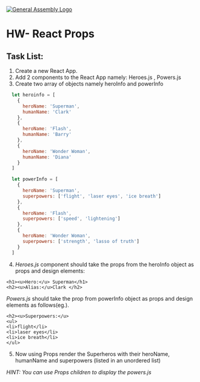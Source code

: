[![General Assembly Logo](https://camo.githubusercontent.com/1a91b05b8f4d44b5bbfb83abac2b0996d8e26c92/687474703a2f2f692e696d6775722e636f6d2f6b6538555354712e706e67)](https://generalassemb.ly/education/web-development-immersive)

# HW- React Props

## Task List:

1. Create a new React App.
2. Add 2 components to the React App namely:
  Heroes.js , Powers.js
3. Create two array of objects namely heroInfo and powerInfo
  
```js
  let heroinfo = [
    {
      heroName: 'Superman',
      humanName: 'Clark'
    },
    {
      heroName: 'Flash',
      humanName: 'Barry'
    },
    {
      heroName: 'Wonder Woman',
      humanName: 'Diana'
    }
  ]
```

```js
  let powerInfo = [
    {
      heroName: 'Superman',
      superpowers: ['flight', 'laser eyes', 'ice breath']
    },
    {
      heroName: 'Flash',
      superpowers: ['speed', 'lightening']
    },
    {
      heroName: 'Wonder Woman',
      superpowers: ['strength', 'lasso of truth']
    }
  ]
  ```
  4. *Heroes.js* component should take the props from the heroInfo object as props and design elements:
  
    
    <h1><u>Hero:</u> Superman</h1>
    <h2><u>Alias:</u>Clark </h2>
    
 
   *Powers.js* should take the prop from powerInfo object as props and design elements as follows(eg.).
    
    
    <h2><u>Superpowers:</u>
    <ul>
    <li>flight</li>
    <li>laser eyes</li>
    <li>ice breath</li>
    </ul>
   
  

  
  5. Now using Props render the Superheros with their heroName, humanName and superpowers (listed in an unordered list)

  
 *HINT: You can use Props children to display the powers.js*
  
  
